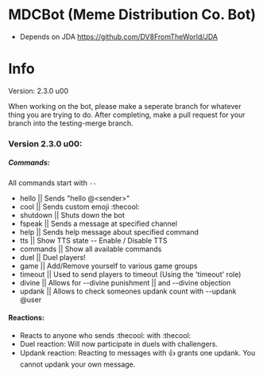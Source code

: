 # MDCBot (Meme Distribution Co. Bot)
- Depends on JDA https://github.com/DV8FromTheWorld/JDA

# Info
Version: 2.3.0 u00

When working on the bot, please make a seperate branch for whatever thing you are trying to do. After completing, make a pull request for your branch into the testing-merge branch.

### Version 2.3.0 u00:

##### Commands:
All commands start with `--`
* hello || Sends \"hello @\<sender>\"
* cool || Sends custom emoji :thecool:
* shutdown || Shuts down the bot
* fspeak || Sends a message at specified channel
* help || Sends help message about specified command
* tts || Show TTS state -- Enable / Disable TTS
* commands || Show all available commands
* duel || Duel players!
* game || Add/Remove yourself to various game groups
* timeout || Used to send players to timeout (Using the 'timeout' role)
* divine || Allows for --divine punishment || and --divine objection
* updank || Allows to check someones updank count with --updank @user

#### Reactions:
* Reacts to anyone who sends :thecool: with :thecool:
* Duel reaction: Will now participate in duels with challengers.
* Updank reaction: Reacting to messages with :+1: grants one updank. You cannot updank your own message.
